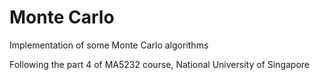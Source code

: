 # Monte Carlo

Implementation of some Monte Carlo algorithms

Following the part 4 of MA5232 course, National University of Singapore
